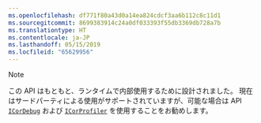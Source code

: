 ```yaml
---
ms.openlocfilehash: df771f80a43d0a14ea824cdcf3aa6b112c8c11d1
ms.sourcegitcommit: 8699383914c24a0df033393f55db3369db728a7b
ms.translationtype: HT
ms.contentlocale: ja-JP
ms.lasthandoff: 05/15/2019
ms.locfileid: "65629956"
---
```

> [!NOTE]
> この API はもともと、ランタイムで内部使用するために設計されました。 現在はサードパーティによる使用がサポートされていますが、可能な場合は API [`ICorDebug`](../docs/framework/unmanaged-api/debugging/debugging-interfaces.md) および [`ICorProfiler`](../docs/framework/unmanaged-api/profiling/profiling-interfaces.md) を使用することをお勧めします。
